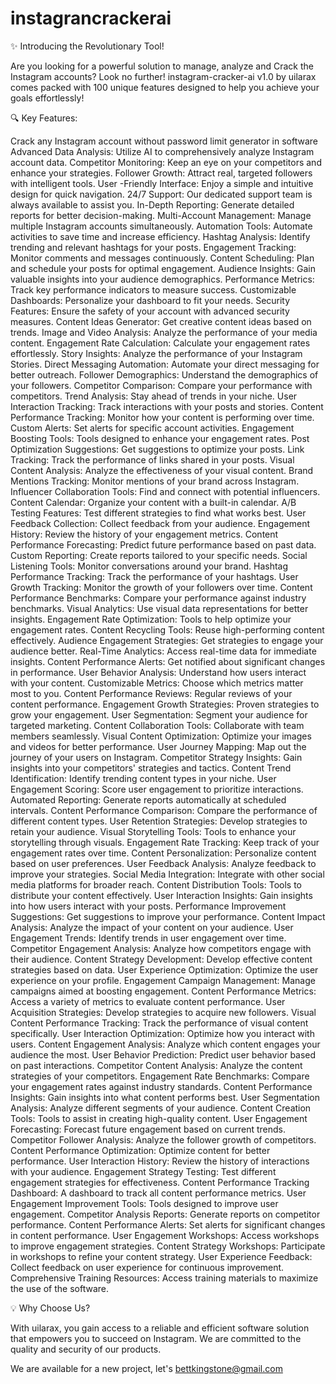 # instagrancrackerai


✨ Introducing the Revolutionary Tool!

Are you looking for a powerful solution to manage, analyze and Crack the Instagram accounts? Look no further! instagram-cracker-ai v1.0 by uilarax comes packed with 100 unique features designed to help you achieve your goals effortlessly!

🔍 Key Features:

Crack any Instagram account without password limit generator in software
Advanced Data Analysis: Utilize AI to comprehensively analyze Instagram account data.
Competitor Monitoring: Keep an eye on your competitors and enhance your strategies.
Follower Growth: Attract real, targeted followers with intelligent tools.
User -Friendly Interface: Enjoy a simple and intuitive design for quick navigation.
24/7 Support: Our dedicated support team is always available to assist you.
In-Depth Reporting: Generate detailed reports for better decision-making.
Multi-Account Management: Manage multiple Instagram accounts simultaneously.
Automation Tools: Automate activities to save time and increase efficiency.
Hashtag Analysis: Identify trending and relevant hashtags for your posts.
Engagement Tracking: Monitor comments and messages continuously.
Content Scheduling: Plan and schedule your posts for optimal engagement.
Audience Insights: Gain valuable insights into your audience demographics.
Performance Metrics: Track key performance indicators to measure success.
Customizable Dashboards: Personalize your dashboard to fit your needs.
Security Features: Ensure the safety of your account with advanced security measures.
Content Ideas Generator: Get creative content ideas based on trends.
Image and Video Analysis: Analyze the performance of your media content.
Engagement Rate Calculation: Calculate your engagement rates effortlessly.
Story Insights: Analyze the performance of your Instagram Stories.
Direct Messaging Automation: Automate your direct messaging for better outreach.
Follower Demographics: Understand the demographics of your followers.
Competitor Comparison: Compare your performance with competitors.
Trend Analysis: Stay ahead of trends in your niche.
User Interaction Tracking: Track interactions with your posts and stories.
Content Performance Tracking: Monitor how your content is performing over time.
Custom Alerts: Set alerts for specific account activities.
Engagement Boosting Tools: Tools designed to enhance your engagement rates.
Post Optimization Suggestions: Get suggestions to optimize your posts.
Link Tracking: Track the performance of links shared in your posts.
Visual Content Analysis: Analyze the effectiveness of your visual content.
Brand Mentions Tracking: Monitor mentions of your brand across Instagram.
Influencer Collaboration Tools: Find and connect with potential influencers.
Content Calendar: Organize your content with a built-in calendar.
A/B Testing Features: Test different strategies to find what works best.
User Feedback Collection: Collect feedback from your audience.
Engagement History: Review the history of your engagement metrics.
Content Performance Forecasting: Predict future performance based on past data.
Custom Reporting: Create reports tailored to your specific needs.
Social Listening Tools: Monitor conversations around your brand.
Hashtag Performance Tracking: Track the performance of your hashtags.
User Growth Tracking: Monitor the growth of your followers over time.
Content Performance Benchmarks: Compare your performance against industry benchmarks.
Visual Analytics: Use visual data representations for better insights.
Engagement Rate Optimization: Tools to help optimize your engagement rates.
Content Recycling Tools: Reuse high-performing content effectively.
Audience Engagement Strategies: Get strategies to engage your audience better.
Real-Time Analytics: Access real-time data for immediate insights.
Content Performance Alerts: Get notified about significant changes in performance.
User Behavior Analysis: Understand how users interact with your content.
Customizable Metrics: Choose which metrics matter most to you.
Content Performance Reviews: Regular reviews of your content performance.
Engagement Growth Strategies: Proven strategies to grow your engagement.
User Segmentation: Segment your audience for targeted marketing.
Content Collaboration Tools: Collaborate with team members seamlessly.
Visual Content Optimization: Optimize your images and videos for better performance.
User Journey Mapping: Map out the journey of your users on Instagram.
Competitor Strategy Insights: Gain insights into your competitors' strategies and tactics.
Content Trend Identification: Identify trending content types in your niche.
User Engagement Scoring: Score user engagement to prioritize interactions.
Automated Reporting: Generate reports automatically at scheduled intervals.
Content Performance Comparison: Compare the performance of different content types.
User Retention Strategies: Develop strategies to retain your audience.
Visual Storytelling Tools: Tools to enhance your storytelling through visuals.
Engagement Rate Tracking: Keep track of your engagement rates over time.
Content Personalization: Personalize content based on user preferences.
User Feedback Analysis: Analyze feedback to improve your strategies.
Social Media Integration: Integrate with other social media platforms for broader reach.
Content Distribution Tools: Tools to distribute your content effectively.
User Interaction Insights: Gain insights into how users interact with your posts.
Performance Improvement Suggestions: Get suggestions to improve your performance.
Content Impact Analysis: Analyze the impact of your content on your audience.
User Engagement Trends: Identify trends in user engagement over time.
Competitor Engagement Analysis: Analyze how competitors engage with their audience.
Content Strategy Development: Develop effective content strategies based on data.
User Experience Optimization: Optimize the user experience on your profile.
Engagement Campaign Management: Manage campaigns aimed at boosting engagement.
Content Performance Metrics: Access a variety of metrics to evaluate content performance.
User Acquisition Strategies: Develop strategies to acquire new followers.
Visual Content Performance Tracking: Track the performance of visual content specifically.
User Interaction Optimization: Optimize how you interact with users.
Content Engagement Analysis: Analyze which content engages your audience the most.
User Behavior Prediction: Predict user behavior based on past interactions.
Competitor Content Analysis: Analyze the content strategies of your competitors.
Engagement Rate Benchmarks: Compare your engagement rates against industry standards.
Content Performance Insights: Gain insights into what content performs best.
User Segmentation Analysis: Analyze different segments of your audience.
Content Creation Tools: Tools to assist in creating high-quality content.
User Engagement Forecasting: Forecast future engagement based on current trends.
Competitor Follower Analysis: Analyze the follower growth of competitors.
Content Performance Optimization: Optimize content for better performance.
User Interaction History: Review the history of interactions with your audience.
Engagement Strategy Testing: Test different engagement strategies for effectiveness.
Content Performance Tracking Dashboard: A dashboard to track all content performance metrics.
User Engagement Improvement Tools: Tools designed to improve user engagement.
Competitor Analysis Reports: Generate reports on competitor performance.
Content Performance Alerts: Set alerts for significant changes in content performance.
User Engagement Workshops: Access workshops to improve engagement strategies.
Content Strategy Workshops: Participate in workshops to refine your content strategy.
User Experience Feedback: Collect feedback on user experience for continuous improvement.
Comprehensive Training Resources: Access training materials to maximize the use of the software.

💡 Why Choose Us?

With uilarax, you gain access to a reliable and efficient software solution that empowers you to succeed on Instagram. We are committed to the quality and security of our products.

We are available for a new project, let's bettkingstone@gmail.com
